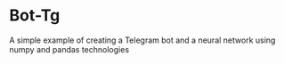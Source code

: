# Bot-Tg
A simple example of creating a Telegram bot and a neural network using numpy and pandas technologies
